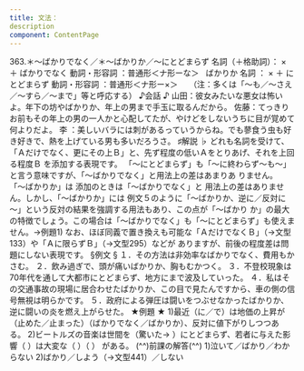 ```yaml
---
title: 文法：
description
component: ContentPage
---
```



363.＊～ばかりでなく／＊～ばかりか／～にとどまらず
名詞（＋格助詞）： × ＋ ばかりでなく
動詞・形容詞 ：普通形＜ナ形ーな＞   ばかりか
名詞 ： × ＋ にとどまらず
動詞・形容詞 ：普通形＜ナ形ー×＞    
（注：多くは「～も／～さえ／～すら／～まで」等と呼応する）
♪会話 ♪
山田：彼女みたいな悪女は怖いよ。年下の坊やばかりか、年上の男まで手玉に取るんだから。 佐藤：てっきりお前もその年上の男の一人かと心配してたが、やけどをしないうちに目が覚めて何よりだよ。 李 ：美しいバラには刺があるっていうからね。でも蓼食う虫も好き好きで、熱を上げている男も多いだろうさ。
♯解説 ♭
どれも名詞を受けて、「Ａだけでなく、更にその上Ｂ」と、先ず程度の低いＡをとりあげ、それを上回る程度Ｂ を添加する表現です。 「～にとどまらず」も「～に終わらず～も～」と言う意味ですが、「～ばかりでなく」と用法上の差はあまりあ りません。
「～ばかりか」は 添加のときは「～ばかりでなく」と 用法上の差はありません。しかし、「～ばかりか」には 例文５のように「～ばかりか、逆に／反対に～」という反対の結果を強調する用法もあり、この点が「～ばかり か」の最大の特徴でしょう。この場合は「～ばかりでなく」も「～にとどまらず」も使えません。→例題1)
なお、ほぼ同義で置き換えも可能な「ＡだけでなくＢ」（→文型133）や「Ａに限らずＢ」（→文型295）などが ありますが、前後の程度差は問題にしない表現です。
§例文 §
１．その方法は非効率なばかりでなく、費用もかさむ。
２．飲み過ぎで、頭が痛いばかりか、胸もむかつく。
３．不登校現象は70年代を通して大都市にとどまらず、地方にまで波及していった。
４．私はその交通事故の現場に居合わせたばかりか、この目で見たんですから、車の側の信号無視は明らかです。
５．政府による弾圧は闘いをつぶせなかったばかりか、逆に闘いの炎を燃え上がらせた。
★例題 ★
1)最近（に／で）は地価の上昇が（止めた／止まった）（ばかりでなく／ばかりか）、反対に値下がりしつつあ
る。
2)ビートルズの音楽は世間を（驚いた→ ）にとどまらず、若者に与えた影響（ ）は大変な（ ）（ ）
がある。
(^^)前課の解答(^^)
1)泣いて／ばかり／わからない
2)ばかり／しよう（→文型441）／しない
